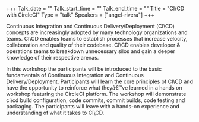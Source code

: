 +++
Talk_date = ""
Talk_start_time = ""
Talk_end_time = ""
Title = "CI/CD with CircleCI"
Type = "talk"
Speakers = ["angel-rivera"]
+++

Continuous Integration and Continuous Delivery/Deployment (CI\CD) concepts are increasingly adopted by many technology organizations and teams. CI\CD enables teams to establish processes that increase velocity, collaboration and quality of their codebase. CI\CD enables developer & operations teams to breakdown unnecessary silos and gain a deeper knowledge of their respective arenas.



In this workshop the participants will be introduced to the basic fundamentals of Continuous Integration and Continuous Delivery/Deployment. Participants will learn the core principles of CI\CD and have the opportunity to reinforce what theyâ€™ve learned in a hands on workshop featuring the CircleCI platform.  The workshop will demonstrate ci\cd build configuration, code commits, commit builds, code testing and packaging.  The participants will leave with a hands-on experience and understanding of what it takes to CI\CD.
